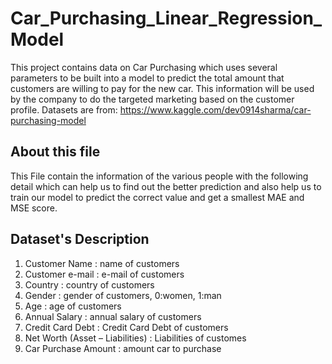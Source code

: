 # Car_Purchasing_Linear_Regression_Model
This project contains data on Car Purchasing which uses several parameters to be built into a model to predict the total amount that customers are willing to pay for the new car. This information will be used by the company to do the targeted marketing based on the customer profile. Datasets are from: https://www.kaggle.com/dev0914sharma/car-purchasing-model


## About this file
This File contain the information of the various people with the following detail which can help us to find out the better prediction and also help us to train our model to predict the correct value and get a smallest MAE and MSE score.

## Dataset's Description
1.	Customer Name : name of customers
2.	Customer e-mail : e-mail of customers
3.	Country : country of customers
4.	Gender : gender of customers, 0:women, 1:man
5.	Age : age of customers
6.	Annual Salary : annual salary of customers
7.	Credit Card Debt : Credit Card Debt of customers 
8.	Net Worth (Asset – Liabilities) : Liabilities of customes 
9.	Car Purchase Amount : amount car to purchase
